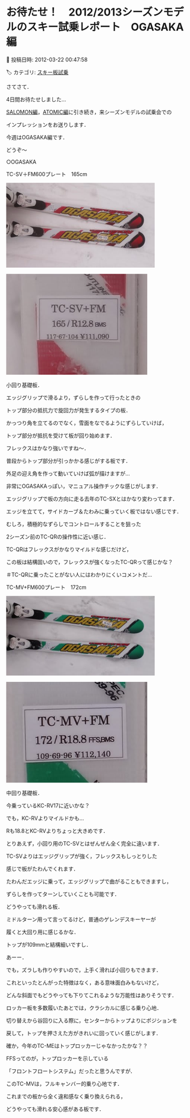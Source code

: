# お待たせ！　2012/2013シーズンモデルのスキー試乗レポート　OGASAKA編

📅 投稿日時: 2012-03-22 00:47:58

🏷️ カテゴリ: [スキー板試乗](c0bd8048615710cee890e403a36cc9a2b.md)

さてさて．





4日間お待たせしました…


[SALOMON編](e45f18347b987d02d75088b7704399c80.md)，[ATOMIC編](eeea1d5e73c2df261178519bab7793bd8.md)に引き続き，来シーズンモデルの試乗会での


インプレッションをお送りします．





今週はOGASAKA編です．


どうぞ～


[]()





○OGASAKA





TC-SV＋FM600プレート　165cm




![097b9fcc869ed2b7a7be28f35373d023.jpg](images/097b9fcc869ed2b7a7be28f35373d023.jpg)






![14146c6e41cfb420090697084424f628.jpg](images/14146c6e41cfb420090697084424f628.jpg)




小回り基礎板．


エッジグリップで滑るより，ずらしを作って行ったときの


トップ部分の抵抗力で旋回力が発生するタイプの板．


かっつり角を立てるのでなく，雪面をなでるようにずらしていけば，


トップ部分が抵抗を受けて板が回り始めます．


フレックスはかなり強いですね～．


普段からトップ部分が引っかかる感じがする板です．


外足の迎え角を作って動いていけば弧が描けますが…


非常にOGASAKAっぽい，マニュアル操作チックな感じがします．


エッジグリップで板の方向に走る去年のTC-SXとはかなり変わってます．


エッジを立てて，サイドカーブ＆たわみに乗っていく板ではない感じです．


むしろ，積極的なずらしでコントロールすることを狙った


2シーズン前のTC-QRの操作性に近い感じ．


TC-QRはフレックスがかなりマイルドな感じだけど，


この板は結構固いので，フレックスが強くなったTC-QRって感じかな？


＃TC-QRに乗ったことがない人にはわかりにくいコメントだ…





[]()





TC-MV+FM600プレート　172cm




![e20e85ee87730406f67bfcfef705e598.jpg](images/e20e85ee87730406f67bfcfef705e598.jpg)






![17a53170ac482a42b4f0e5e2a88720ab.jpg](images/17a53170ac482a42b4f0e5e2a88720ab.jpg)




中回り基礎板．


今乗っているKC-RV17に近いかな？


でも，KC-RVよりマイルドかも…


Rも18.8とKC-RVよりちょっと大きめです．


とりあえず，小回り用のTC-SVとはぜんぜん全く完全に違います．


TC-SVよりはエッジグリップが強く，フレックスもしっとりした


感じで板がたわんでくれます．


たわんだエッジに乗って，エッジグリップで曲がることもできますし，


ずらしを作ってターンしていくことも可能です．


どうやっても滑れる板．


ミドルターン用って言ってるけど，普通のゲレンデスキーヤーが


履くと大回り用に感じるかな．


トップが109mmと結構細いですし．


あーー．


でも，ズラしも作りやすいので，上手く滑れば小回りもできます．





これといったとんがった特徴はなく，ある意味面白みもないけど，


どんな斜面でもどうやっても下りてこれるような万能性はありそうです．


ロッカー板を多数履いたあとでは，クラシカルに感じる乗り心地．


切り替えから谷回りに入る際に，センターからトップよりにポジションを


戻して，トップを押さえた方がきれいに回っていく感じがします．


確か，今年のTC-MEはトップロッカーじゃなかったかな？？


FFSってのが，トップロッカーを示している


「フロントフロートシステム」だったと思うんですが．


このTC-MVは，フルキャンバー的乗り心地です．


これまでの板から全く違和感なく乗り換えられる，


どうやっても滑れる安心感がある板です．
